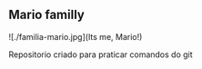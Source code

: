 ## Mario familly

![./familia-mario.jpg](Its me, Mario!)

Repositorio criado para praticar comandos do git


